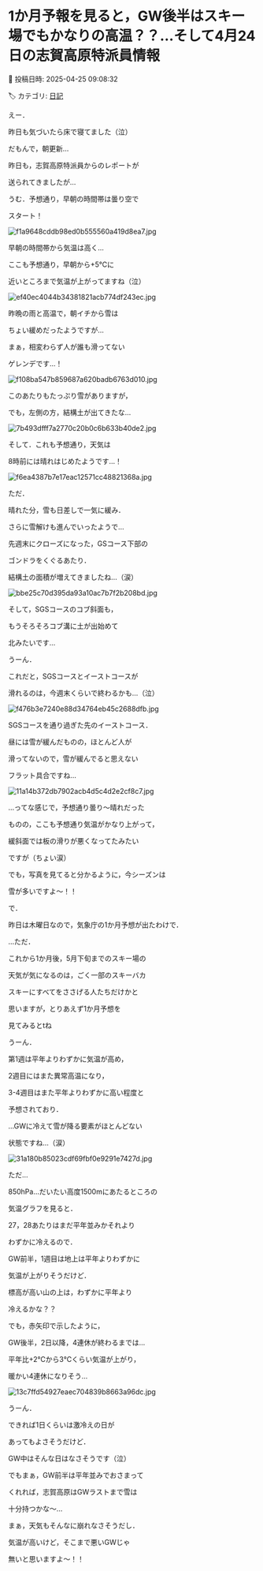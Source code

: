 # 1か月予報を見ると，GW後半はスキー場でもかなりの高温？？…そして4月24日の志賀高原特派員情報

📅 投稿日時: 2025-04-25 09:08:32

🏷️ カテゴリ: [日記](cc4b5682fb7b8b144980957a978653fb0.md)

えー．


昨日も気づいたら床で寝てました（泣）


だもんで，朝更新…





昨日も，志賀高原特派員からのレポートが


送られてきましたが…


うむ．予想通り，早朝の時間帯は曇り空で


スタート！




![f1a9648cddb98ed0b555560a419d8ea7.jpg](images/f1a9648cddb98ed0b555560a419d8ea7.jpg)







早朝の時間帯から気温は高く…


ここも予想通り，早朝から+5℃に


近いところまで気温が上がってますね（泣）




![ef40ec4044b34381821acb774df243ec.jpg](images/ef40ec4044b34381821acb774df243ec.jpg)







昨晩の雨と高温で，朝イチから雪は


ちょい緩めだったようですが…


まぁ，相変わらず人が誰も滑ってない


ゲレンデです…！




![f108ba547b859687a620badb6763d010.jpg](images/f108ba547b859687a620badb6763d010.jpg)







このあたりもたっぷり雪がありますが，


でも，左側の方，結構土が出てきたな…




![7b493dfff7a2770c20b0c6b633b40de2.jpg](images/7b493dfff7a2770c20b0c6b633b40de2.jpg)







そして．これも予想通り，天気は


8時前には晴れはじめたようです…！




![f6ea4387b7e17eac12571cc48821368a.jpg](images/f6ea4387b7e17eac12571cc48821368a.jpg)







ただ．


晴れた分，雪も日差しで一気に緩み．


さらに雪解けも進んでいったようで…


先週末にクローズになった，GSコース下部の


ゴンドラをくぐるあたり．


結構土の面積が増えてきましたね…（涙）




![bbe25c70d395da93a10ac7b7f2b208bd.jpg](images/bbe25c70d395da93a10ac7b7f2b208bd.jpg)







そして，SGSコースのコブ斜面も，


もうそろそろコブ溝に土が出始めて


北みたいです…


うーん．


これだと，SGSコースとイーストコースが


滑れるのは，今週末くらいで終わるかも…（泣）




![f476b3e7240e88d34764eb45c2688dfb.jpg](images/f476b3e7240e88d34764eb45c2688dfb.jpg)







SGSコースを通り過ぎた先のイーストコース．


昼には雪が緩んだものの，ほとんど人が


滑ってないので，雪が緩んでると思えない


フラット具合ですね…




![11a14b372db7902acb4d5c4d2e2cf8c7.jpg](images/11a14b372db7902acb4d5c4d2e2cf8c7.jpg)







…ってな感じで，予想通り曇り～晴れだった


ものの，ここも予想通り気温がかなり上がって，


緩斜面では板の滑りが悪くなってたみたい


ですが（ちょい涙）





でも，写真を見てると分かるように，今シーズンは


雪が多いですよ～！！





で．


昨日は木曜日なので，気象庁の1か月予想が出たわけで．





…ただ．


これから1か月後，5月下旬までのスキー場の


天気が気になるのは，ごく一部のスキーバカ


スキーにすべてをささげる人たちだけかと


思いますが，とりあえず1か月予想を


見てみるとtね





うーん．


第1週は平年よりわずかに気温が高め，


2週目にはまた異常高温になり，


3-4週目はまた平年よりわずかに高い程度と


予想されており．





…GWに冷えて雪が降る要素がほとんどない


状態ですね…（涙）




![31a180b85023cdf69fbf0e9291e7427d.jpg](images/31a180b85023cdf69fbf0e9291e7427d.jpg)







ただ…


850hPa…だいたい高度1500mにあたるところの


気温グラフを見ると．


27，28あたりはまだ平年並みかそれより


わずかに冷えるので．


GW前半，1週目は地上は平年よりわずかに


気温が上がりそうだけど．


標高が高い山の上は，わずかに平年より


冷えるかな？？


でも，赤矢印で示したように，


GW後半，2日以降，4連休が終わるまでは…


平年比+2℃から3℃くらい気温が上がり，


暖かい4連休になりそう…




![13c7ffd54927eaec704839b8663a96dc.jpg](images/13c7ffd54927eaec704839b8663a96dc.jpg)







うーん．


できれば1日くらいは激冷えの日が


あってもよさそうだけど．


GW中はそんな日はなさそうです（泣）





でもまぁ，GW前半は平年並みでおさまって


くれれば，志賀高原はGWラストまで雪は


十分持つかな～…





まぁ，天気もそんなに崩れなさそうだし．


気温が高いけど，そこまで悪いGWじゃ


無いと思いますよ～！！
